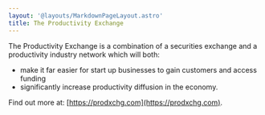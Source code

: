 ```yaml
---
layout: '@layouts/MarkdownPageLayout.astro'
title: The Productivity Exchange
---
```


The Productivity Exchange is a combination of a securities exchange and a productivity industry network which will both:
* make it far easier for start up businesses to gain customers and access funding
* significantly increase productivity diffusion in the economy.

Find out more at: [https://prodxchg.com](https://prodxchg.com).